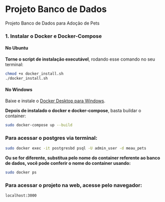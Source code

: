 # Projeto Banco de Dados
Projeto Banco de Dados para Adoção de Pets

### 1. Instalar o Docker e Docker-Compose

#### No Ubuntu

**Torne o script de instalação executável**, rodando esse comando no seu terminal:
```sh
chmod +x docker_install.sh
./docker_install.sh
```

#### No Windows
Baixe e instale o [Docker Desktop para Windows](https://www.docker.com/products/docker-desktop).


**Depois de instalado o docker e docker-compose**, basta buildar o container:
```sh
sudo docker-compose up --build
```

### Para acessar o postgres via terminal:
```sh
sudo docker exec -it postgresbd psql -U admin_user -d meau_pets
```

**Ou se for diferente, substitua <postgresbd> pelo nome do container referente ao banco de dados, você pode conferir o nome do container usando:**
```sh
sudo docker ps
```


### Para acessar o projeto na web, acesse pelo navegador:
```sh
localhost:3000
```